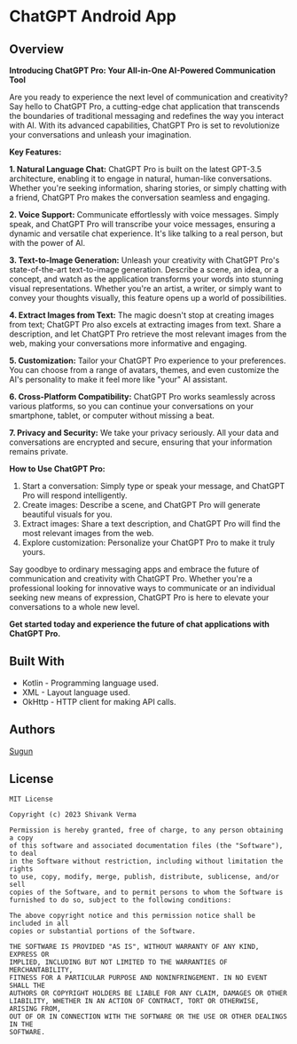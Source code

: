 # ChatGPT Android App

## Overview

**Introducing ChatGPT Pro: Your All-in-One AI-Powered Communication Tool**

Are you ready to experience the next level of communication and creativity? Say hello to ChatGPT Pro, a cutting-edge chat application that transcends the boundaries of traditional messaging and redefines the way you interact with AI. With its advanced capabilities, ChatGPT Pro is set to revolutionize your conversations and unleash your imagination.

**Key Features:**

**1. Natural Language Chat:** ChatGPT Pro is built on the latest GPT-3.5 architecture, enabling it to engage in natural, human-like conversations. Whether you're seeking information, sharing stories, or simply chatting with a friend, ChatGPT Pro makes the conversation seamless and engaging.

**2. Voice Support:** Communicate effortlessly with voice messages. Simply speak, and ChatGPT Pro will transcribe your voice messages, ensuring a dynamic and versatile chat experience. It's like talking to a real person, but with the power of AI.

**3. Text-to-Image Generation:** Unleash your creativity with ChatGPT Pro's state-of-the-art text-to-image generation. Describe a scene, an idea, or a concept, and watch as the application transforms your words into stunning visual representations. Whether you're an artist, a writer, or simply want to convey your thoughts visually, this feature opens up a world of possibilities.

**4. Extract Images from Text:** The magic doesn't stop at creating images from text; ChatGPT Pro also excels at extracting images from text. Share a description, and let ChatGPT Pro retrieve the most relevant images from the web, making your conversations more informative and engaging.

**5. Customization:** Tailor your ChatGPT Pro experience to your preferences. You can choose from a range of avatars, themes, and even customize the AI's personality to make it feel more like "your" AI assistant.

**6. Cross-Platform Compatibility:** ChatGPT Pro works seamlessly across various platforms, so you can continue your conversations on your smartphone, tablet, or computer without missing a beat.

**7. Privacy and Security:** We take your privacy seriously. All your data and conversations are encrypted and secure, ensuring that your information remains private.

**How to Use ChatGPT Pro:**

1. Start a conversation: Simply type or speak your message, and ChatGPT Pro will respond intelligently.
2. Create images: Describe a scene, and ChatGPT Pro will generate beautiful visuals for you.
3. Extract images: Share a text description, and ChatGPT Pro will find the most relevant images from the web.
4. Explore customization: Personalize your ChatGPT Pro to make it truly yours.

Say goodbye to ordinary messaging apps and embrace the future of communication and creativity with ChatGPT Pro. Whether you're a professional looking for innovative ways to communicate or an individual seeking new means of expression, ChatGPT Pro is here to elevate your conversations to a whole new level.

**Get started today and experience the future of chat applications with ChatGPT Pro.**

## Built With
- Kotlin - Programming language used.
- XML - Layout language used.
- OkHttp - HTTP client for making API calls.

## Authors
[Sugun](https://github.com/Sugun6)


## License
```license
MIT License

Copyright (c) 2023 Shivank Verma

Permission is hereby granted, free of charge, to any person obtaining a copy
of this software and associated documentation files (the "Software"), to deal
in the Software without restriction, including without limitation the rights
to use, copy, modify, merge, publish, distribute, sublicense, and/or sell
copies of the Software, and to permit persons to whom the Software is
furnished to do so, subject to the following conditions:

The above copyright notice and this permission notice shall be included in all
copies or substantial portions of the Software.

THE SOFTWARE IS PROVIDED "AS IS", WITHOUT WARRANTY OF ANY KIND, EXPRESS OR
IMPLIED, INCLUDING BUT NOT LIMITED TO THE WARRANTIES OF MERCHANTABILITY,
FITNESS FOR A PARTICULAR PURPOSE AND NONINFRINGEMENT. IN NO EVENT SHALL THE
AUTHORS OR COPYRIGHT HOLDERS BE LIABLE FOR ANY CLAIM, DAMAGES OR OTHER
LIABILITY, WHETHER IN AN ACTION OF CONTRACT, TORT OR OTHERWISE, ARISING FROM,
OUT OF OR IN CONNECTION WITH THE SOFTWARE OR THE USE OR OTHER DEALINGS IN THE
SOFTWARE.
```

